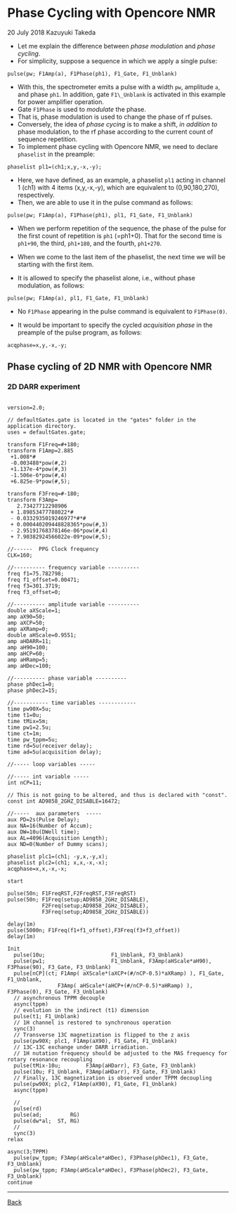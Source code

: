 # Phase Cycling with Opencore NMR
20 July 2018 Kazuyuki Takeda

 - Let me explain the difference between _phase modulation_ and _phase cycling_.
 - For simplicity, suppose a sequence in which we apply a single pulse:
```
pulse(pw; F1Amp(a), F1Phase(ph1), F1_Gate, F1_Unblank)
```

 - With this, the spectrometer emits a pulse with a width `pw`, amplitude `a`, and phase `ph1`. In addition, gate `F1\_Unblank` is activated in this example for power amplifier operation.
 - Gate `F1Phase` is used to _modulate_ the phase.
 - That is, phase modulation is used to change the phase of rf pulses.
 - Conversely, the idea of _phase cycing_ is to make a shift, _in addition to_ phase modulation, to the rf phase according to the current count of sequence repetition.
 - To implement phase cycling with Opencore NMR, we need to declare `phaselist` in the preample:
```
phaselist pl1=(ch1;x,y,-x,-y);
```

 - Here, we have defined, as an example, a phaselist `pl1` acting in channel 1 (ch1) with 4 items (x,y,-x,-y), which are equivalent to (0,90,180,270), respectively.
 - Then, we are able to use it in the pulse command as follows:
```
pulse(pw; F1Amp(a), F1Phase(ph1), pl1, F1_Gate, F1_Unblank)
```

  - When we perform repetition of the sequence, the phase of the pulse for the first count of repetition is `ph1` (=ph1+0). That for the second time is `ph1+90`, the third, `ph1+180`, and the fourth, `ph1+270`.
  - When we come to the last item of the phaselist, the next time we will be starting with the first item.

  - It is allowed to specify the phaselist alone, i.e., without phase modulation, as follows:
```
pulse(pw; F1Amp(a), pl1, F1_Gate, F1_Unblank)
```

 - No `F1Phase` appearing in the pulse command is equivalent to `F1Phase(0)`.

 - It would be important to specify the cycled _acquisition phase_ in the preample of the pulse program, as follows:
```
acqphase=x,y,-x,-y;
```

## Phase cycling of 2D NMR with Opencore NMR
### 2D DARR experiment

```

version=2.0;

// defaultGates.gate is located in the "gates" folder in the application directory.
uses = defaultGates.gate;

transform F1Freq=#+180;
transform F1Amp=2.885
 +1.008*#
 -0.003488*pow(#,2)
 +1.137e-4*pow(#,3)
 -1.506e-6*pow(#,4)
 +6.825e-9*pow(#,5);

transform F3Freq=#-180;
transform F3Amp=
   2.73427712298906
 + 1.89853477788022*#
 - 0.0332935019246977*#*#
 + 0.000440209448828365*pow(#,3)
 - 2.95191768378146e-06*pow(#,4)
 + 7.90382924566022e-09*pow(#,5);

//------  PPG Clock frequency
CLK=160;

//---------- frequency variable ----------
freq f1=75.782798;
freq f1_offset=0.00471;
freq f3=301.3719;
freq f3_offset=0;

//---------- amplitude variable ----------
double aXScale=1;
amp aX90=50;
amp aXCP=50;
amp aXRamp=0;
double aHScale=0.9551;
amp aHDARR=11;
amp aH90=100;
amp aHCP=60;
amp aHRamp=5;
amp aHDec=100;

//---------- phase variable ----------
phase phDec1=0;
phase phDec2=15;

//----------- time variables ------------
time pw90X=5u;
time t1=0u;
time tMix=5m;
time pw1=2.5u;
time ct=1m;
time pw_tppm=5u;
time rd=5u(receiver delay);
time ad=5u(acquisition delay);

//----- loop variables -----

//----- int variable -----
int nCP=11;

// This is not going to be altered, and thus is declared with "const".
const int AD9858_2GHZ_DISABLE=16472;

//-----  aux parameters  -----
aux PD=2s(Pulse Delay);
aux NA=16(Number of Accum);
aux DW=10u(DWell time);
aux AL=4096(Acquisition Length);
aux ND=0(Number of Dummy scans);

phaselist plc1=(ch1; -y,x,-y,x);
phaselist plc2=(ch1; x,x,-x,-x);
acqphase=x,x,-x,-x;

start

pulse(50n; F1FreqRST,F2FreqRST,F3FreqRST)
pulse(50n; F1Freq(setup;AD9858_2GHz_DISABLE),
           F2Freq(setup;AD9858_2GHz_DISABLE),
           F3Freq(setup;AD9858_2GHz_DISABLE))

delay(1m)
pulse(5000n; F1Freq(f1+f1_offset),F3Freq(f3+f3_offset))
delay(1m)

Init
  pulse(10u;                     F1_Unblank, F3_Unblank)
  pulse(pw1;                     F1_Unblank, F3Amp(aHScale*aH90), F3Phase(90), F3_Gate, F3_Unblank)
  pulse[nCP](ct; F1Amp( aXScale*(aXCP+(#/nCP-0.5)*aXRamp) ), F1_Gate, F1_Unblank,
                F3Amp( aHScale*(aHCP+(#/nCP-0.5)*aHRamp) ), F3Phase(0), F3_Gate, F3_Unblank)
  // asynchronous TPPM decouple
  async(tppm)
  // evolution in the indirect (t1) dimension
  pulse(t1; F1_Unblank)
  // 1H channel is restored to synchronous operation
  sync(3)
  // Transverse 13C magnetization is flipped to the z axis
  pulse(pw90X; plc1, F1Amp(aX90), F1_Gate, F1_Unblank)
  // 13C-13C exchange under DARR irradiation.
  // 1H nutation frequency should be adjusted to the MAS frequency for rotary resonance recoupling
  pulse(tMix-10u;        F3Amp(aHDarr), F3_Gate, F3_Unblank)
  pulse(10u; F1_Unblank, F3Amp(aHDarr), F3_Gate, F3_Unblank)
  // Finally, 13C magnetization is observed under TPPM decoupling
  pulse(pw90X; plc2, F1Amp(aX90), F1_Gate, F1_Unblank)
  async(tppm)

  //
  pulse(rd)
  pulse(ad;         RG)
  pulse(dw*al;  ST, RG)
  //
  sync(3)
relax

async(3;TPPM)
  pulse(pw_tppm; F3Amp(aHScale*aHDec), F3Phase(phDec1), F3_Gate, F3_Unblank)
  pulse(pw_tppm; F3Amp(aHScale*aHDec), F3Phase(phDec2), F3_Gate, F3_Unblank)
continue

```

- - -
[Back](../index.md)
